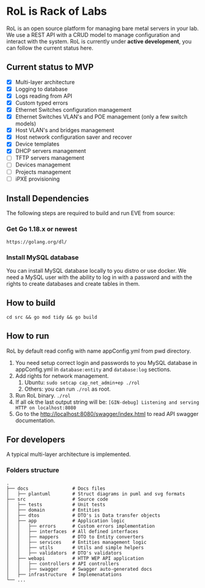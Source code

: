 # RoL is Rack of Labs

RoL is an open source platform for managing bare metal servers in your lab.
We use a REST API with a CRUD model to manage configuration and interact with the system.
RoL is currently under **active development**, you can follow the current status here.

## Current status to MVP

- [x] Multi-layer architecture
- [x] Logging to database
- [x] Logs reading from API
- [x] Custom typed errors
- [x] Ethernet Switches configuration management
- [x] Ethernet Switches VLAN's and POE management (only a few switch models)
- [x] Host VLAN's and bridges management
- [x] Host network configuration saver and recover
- [x] Device templates
- [x] DHCP servers management
- [ ] TFTP servers management
- [ ] Devices management
- [ ] Projects management
- [ ] iPXE provisioning

## Install Dependencies

The following steps are required to build and run EVE from source:

### Get Go 1.18.x or newest

`https://golang.org/dl/`

### Install MySQL database

You can install MySQL database locally to you distro or use docker.
We need a MySQL user with the ability to log in with a password and with the rights to create databases and create tables in them.

## How to build

`cd src && go mod tidy && go build`

## How to run

RoL by default read config with name appConfig.yml from pwd directory.

1. You need setup correct login and passwords to you MySQL database in appConfig.yml in `database:entity` and `database:log` sections.
2. Add rights for network management.
   1. Ubuntu: `sudo setcap cap_net_admin+ep ./rol`
   2. Others: you can run `./rol` as root.
3. Run RoL binary.
`./rol`
4. If all ok the last output string will be: `[GIN-debug] Listening and serving HTTP on localhost:8080`
5. Go to the [http://localhost:8080/swagger/index.html](http://localhost:8080/swagger/index.html) to read API swagger documentation.

## For developers

A typical multi-layer architecture is implemented.

### Folders structure

    .
    ├── docs                # Docs files
    │   ├── plantuml        # Struct diagrams in puml and svg formats
    ├── src                 # Source code
    │   ├── tests           # Unit tests
    │   ├── domain          # Entities
    │   ├── dtos            # DTO's is Data transfer objects
    │   ├── app             # Application logic
    │   │   ├── errors      # Custom errors implementation
    │   │   ├── interfaces  # All defined interfaces
    │   │   ├── mappers     # DTO to Entity converters
    │   │   ├── services    # Entities management logic
    │   │   ├── utils       # Utils and simple helpers
    │   │   ├── validators  # DTO's validators
    │   ├── webapi          # HTTP WEP API application
    │   │   ├── controllers # API controllers
    │   │   ├── swagger     # Swagger auto-generated docs
    │   ├── infrastructure  # Implemenatations
    └── ...
